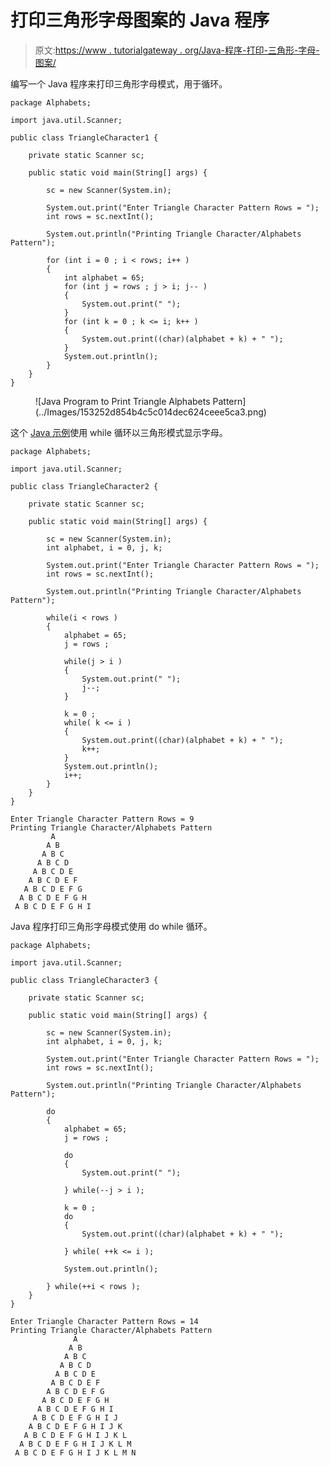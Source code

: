 # 打印三角形字母图案的 Java 程序

> 原文:[https://www . tutorialgateway . org/Java-程序-打印-三角形-字母-图案/](https://www.tutorialgateway.org/java-program-to-print-triangle-alphabets-pattern/)

编写一个 Java 程序来打印三角形字母模式，用于循环。

```
package Alphabets;

import java.util.Scanner;

public class TriangleCharacter1 {

	private static Scanner sc;

	public static void main(String[] args) {

		sc = new Scanner(System.in);	

		System.out.print("Enter Triangle Character Pattern Rows = ");
		int rows = sc.nextInt();

		System.out.println("Printing Triangle Character/Alphabets Pattern");

		for (int i = 0 ; i < rows; i++ ) 
		{
			int alphabet = 65;
			for (int j = rows ; j > i; j-- ) 	
			{
				System.out.print(" ");
			}
			for (int k = 0 ; k <= i; k++ ) 	
			{
				System.out.print((char)(alphabet + k) + " ");
			}
			System.out.println();
		}
	}
}
```

<figure class="wp-block-image size-large">![Java Program to Print Triangle Alphabets Pattern](../Images/153252d854b4c5c014dec624ceee5ca3.png)</figure>

这个 [Java 示例](https://www.tutorialgateway.org/learn-java-programs/)使用 while 循环以三角形模式显示字母。

```
package Alphabets;

import java.util.Scanner;

public class TriangleCharacter2 {

	private static Scanner sc;

	public static void main(String[] args) {

		sc = new Scanner(System.in);	
		int alphabet, i = 0, j, k;

		System.out.print("Enter Triangle Character Pattern Rows = ");
		int rows = sc.nextInt();

		System.out.println("Printing Triangle Character/Alphabets Pattern");

		while(i < rows ) 
		{
			alphabet = 65;
			j = rows ;

			while(j > i ) 	
			{
				System.out.print(" ");
				j--;
			}

			k = 0 ;
			while( k <= i ) 	
			{
				System.out.print((char)(alphabet + k) + " ");
				k++;
			}
			System.out.println();
			i++;
		}
	}
}
```

```
Enter Triangle Character Pattern Rows = 9
Printing Triangle Character/Alphabets Pattern
         A 
        A B 
       A B C 
      A B C D 
     A B C D E 
    A B C D E F 
   A B C D E F G 
  A B C D E F G H 
 A B C D E F G H I 
```

Java 程序打印三角形字母模式使用 do while 循环。

```
package Alphabets;

import java.util.Scanner;

public class TriangleCharacter3 {

	private static Scanner sc;

	public static void main(String[] args) {

		sc = new Scanner(System.in);	
		int alphabet, i = 0, j, k;

		System.out.print("Enter Triangle Character Pattern Rows = ");
		int rows = sc.nextInt();

		System.out.println("Printing Triangle Character/Alphabets Pattern");

		do
		{
			alphabet = 65;
			j = rows ;

			do 	
			{
				System.out.print(" ");

			} while(--j > i );

			k = 0 ;
			do	
			{
				System.out.print((char)(alphabet + k) + " ");

			} while( ++k <= i );

			System.out.println();

		} while(++i < rows );
	}
}
```

```
Enter Triangle Character Pattern Rows = 14
Printing Triangle Character/Alphabets Pattern
              A 
             A B 
            A B C 
           A B C D 
          A B C D E 
         A B C D E F 
        A B C D E F G 
       A B C D E F G H 
      A B C D E F G H I 
     A B C D E F G H I J 
    A B C D E F G H I J K 
   A B C D E F G H I J K L 
  A B C D E F G H I J K L M 
 A B C D E F G H I J K L M N 
```